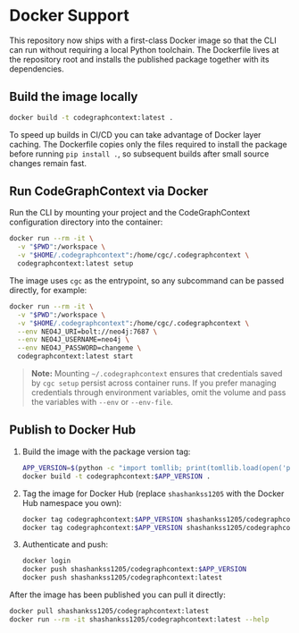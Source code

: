 # Docker Support

This repository now ships with a first-class Docker image so that the CLI can
run without requiring a local Python toolchain. The Dockerfile lives at the
repository root and installs the published package together with its
dependencies.

## Build the image locally

```bash
docker build -t codegraphcontext:latest .
```

To speed up builds in CI/CD you can take advantage of Docker layer caching. The
Dockerfile copies only the files required to install the package before running
`pip install .`, so subsequent builds after small source changes remain fast.

## Run CodeGraphContext via Docker

Run the CLI by mounting your project and the CodeGraphContext configuration
directory into the container:

```bash
docker run --rm -it \
  -v "$PWD":/workspace \
  -v "$HOME/.codegraphcontext":/home/cgc/.codegraphcontext \
  codegraphcontext:latest setup
```

The image uses `cgc` as the entrypoint, so any subcommand can be passed
directly, for example:

```bash
docker run --rm -it \
  -v "$PWD":/workspace \
  -v "$HOME/.codegraphcontext":/home/cgc/.codegraphcontext \
  --env NEO4J_URI=bolt://neo4j:7687 \
  --env NEO4J_USERNAME=neo4j \
  --env NEO4J_PASSWORD=changeme \
  codegraphcontext:latest start
```

> **Note:** Mounting `~/.codegraphcontext` ensures that credentials saved by
> `cgc setup` persist across container runs. If you prefer managing
> credentials through environment variables, omit the volume and pass the
> variables with `--env` or `--env-file`.

## Publish to Docker Hub

1. Build the image with the package version tag:

   ```bash
   APP_VERSION=$(python -c "import tomllib; print(tomllib.load(open('pyproject.toml', 'rb'))['project']['version'])")
   docker build -t codegraphcontext:$APP_VERSION .
   ```

2. Tag the image for Docker Hub (replace `shashankss1205` with the Docker Hub
   namespace you own):

   ```bash
   docker tag codegraphcontext:$APP_VERSION shashankss1205/codegraphcontext:$APP_VERSION
   docker tag codegraphcontext:$APP_VERSION shashankss1205/codegraphcontext:latest
   ```

3. Authenticate and push:

   ```bash
   docker login
   docker push shashankss1205/codegraphcontext:$APP_VERSION
   docker push shashankss1205/codegraphcontext:latest
   ```

After the image has been published you can pull it directly:

```bash
docker pull shashankss1205/codegraphcontext:latest
docker run --rm -it shashankss1205/codegraphcontext:latest --help
```

